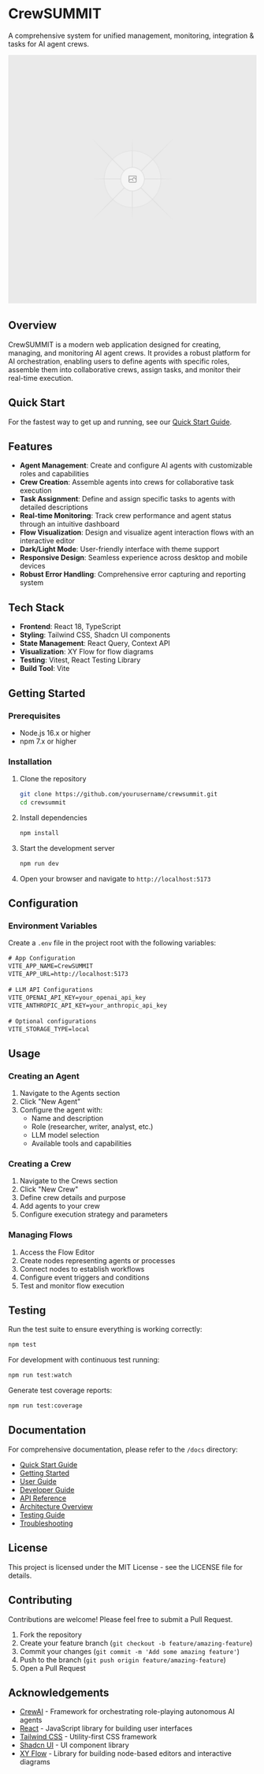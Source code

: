 
# CrewSUMMIT

A comprehensive system for unified management, monitoring, integration & tasks for AI agent crews.

![CrewSUMMIT Dashboard](public/placeholder.svg)

## Overview

CrewSUMMIT is a modern web application designed for creating, managing, and monitoring AI agent crews. It provides a robust platform for AI orchestration, enabling users to define agents with specific roles, assemble them into collaborative crews, assign tasks, and monitor their real-time execution.

## Quick Start

For the fastest way to get up and running, see our [Quick Start Guide](./src/docs/quick-start.md).

## Features

- **Agent Management**: Create and configure AI agents with customizable roles and capabilities
- **Crew Creation**: Assemble agents into crews for collaborative task execution
- **Task Assignment**: Define and assign specific tasks to agents with detailed descriptions
- **Real-time Monitoring**: Track crew performance and agent status through an intuitive dashboard
- **Flow Visualization**: Design and visualize agent interaction flows with an interactive editor
- **Dark/Light Mode**: User-friendly interface with theme support
- **Responsive Design**: Seamless experience across desktop and mobile devices
- **Robust Error Handling**: Comprehensive error capturing and reporting system

## Tech Stack

- **Frontend**: React 18, TypeScript
- **Styling**: Tailwind CSS, Shadcn UI components
- **State Management**: React Query, Context API
- **Visualization**: XY Flow for flow diagrams
- **Testing**: Vitest, React Testing Library
- **Build Tool**: Vite

## Getting Started

### Prerequisites

- Node.js 16.x or higher
- npm 7.x or higher

### Installation

1. Clone the repository
   ```bash
   git clone https://github.com/yourusername/crewsummit.git
   cd crewsummit
   ```

2. Install dependencies
   ```bash
   npm install
   ```

3. Start the development server
   ```bash
   npm run dev
   ```

4. Open your browser and navigate to `http://localhost:5173`

## Configuration

### Environment Variables

Create a `.env` file in the project root with the following variables:

```
# App Configuration
VITE_APP_NAME=CrewSUMMIT
VITE_APP_URL=http://localhost:5173

# LLM API Configurations
VITE_OPENAI_API_KEY=your_openai_api_key
VITE_ANTHROPIC_API_KEY=your_anthropic_api_key

# Optional configurations
VITE_STORAGE_TYPE=local
```

## Usage

### Creating an Agent

1. Navigate to the Agents section
2. Click "New Agent"
3. Configure the agent with:
   - Name and description
   - Role (researcher, writer, analyst, etc.)
   - LLM model selection
   - Available tools and capabilities

### Creating a Crew

1. Navigate to the Crews section
2. Click "New Crew"
3. Define crew details and purpose
4. Add agents to your crew
5. Configure execution strategy and parameters

### Managing Flows

1. Access the Flow Editor
2. Create nodes representing agents or processes
3. Connect nodes to establish workflows
4. Configure event triggers and conditions
5. Test and monitor flow execution

## Testing

Run the test suite to ensure everything is working correctly:

```bash
npm test
```

For development with continuous test running:

```bash
npm run test:watch
```

Generate test coverage reports:

```bash
npm run test:coverage
```

## Documentation

For comprehensive documentation, please refer to the `/docs` directory:

- [Quick Start Guide](./src/docs/quick-start.md)
- [Getting Started](./src/docs/getting-started.md)
- [User Guide](./src/docs/user-guide.md)
- [Developer Guide](./src/docs/developer-guide.md)
- [API Reference](./src/docs/api-reference.md)
- [Architecture Overview](./src/docs/architecture.md)
- [Testing Guide](./src/docs/testing-guide.md)
- [Troubleshooting](./src/docs/troubleshooting.md)

## License

This project is licensed under the MIT License - see the LICENSE file for details.

## Contributing

Contributions are welcome! Please feel free to submit a Pull Request.

1. Fork the repository
2. Create your feature branch (`git checkout -b feature/amazing-feature`)
3. Commit your changes (`git commit -m 'Add some amazing feature'`)
4. Push to the branch (`git push origin feature/amazing-feature`)
5. Open a Pull Request

## Acknowledgements

- [CrewAI](https://github.com/joaomdmoura/crewAI) - Framework for orchestrating role-playing autonomous AI agents
- [React](https://reactjs.org/) - JavaScript library for building user interfaces
- [Tailwind CSS](https://tailwindcss.com/) - Utility-first CSS framework
- [Shadcn UI](https://ui.shadcn.com/) - UI component library
- [XY Flow](https://reactflow.dev/) - Library for building node-based editors and interactive diagrams
